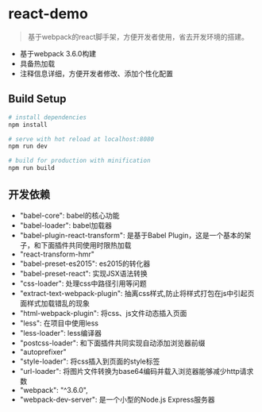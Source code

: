 # react-demo

> 基于webpack的react脚手架，方便开发者使用，省去开发环境的搭建。

* 基于webpack 3.6.0构建
* 具备热加载
* 注释信息详细，方便开发者修改、添加个性化配置

## Build Setup

``` bash
# install dependencies
npm install

# serve with hot reload at localhost:8080
npm run dev

# build for production with minification
npm run build
```

## 开发依赖

* "babel-core": babel的核心功能
* "babel-loader": babel加载器
* "babel-plugin-react-transform": 是基于Babel Plugin，这是一个基本的架子，和下面插件共同使用时限热加载
* "react-transform-hmr"
* "babel-preset-es2015": es2015的转化器
* "babel-preset-react": 实现JSX语法转换
* "css-loader": 处理css中路径引用等问题
* "extract-text-webpack-plugin": 抽离css样式,防止将样式打包在js中引起页面样式加载错乱的现象
* "html-webpack-plugin": 将css、js文件动态插入页面
* "less": 在项目中使用less
* "less-loader":  less编译器
* "postcss-loader": 和下面插件共同实现自动添加浏览器前缀
* "autoprefixer"
* "style-loader": 将css插入到页面的style标签
* "url-loader": 将图片文件转换为base64编码并载入浏览器能够减少http请求数
* "webpack": "^3.6.0",
* "webpack-dev-server": 是一个小型的Node.js Express服务器